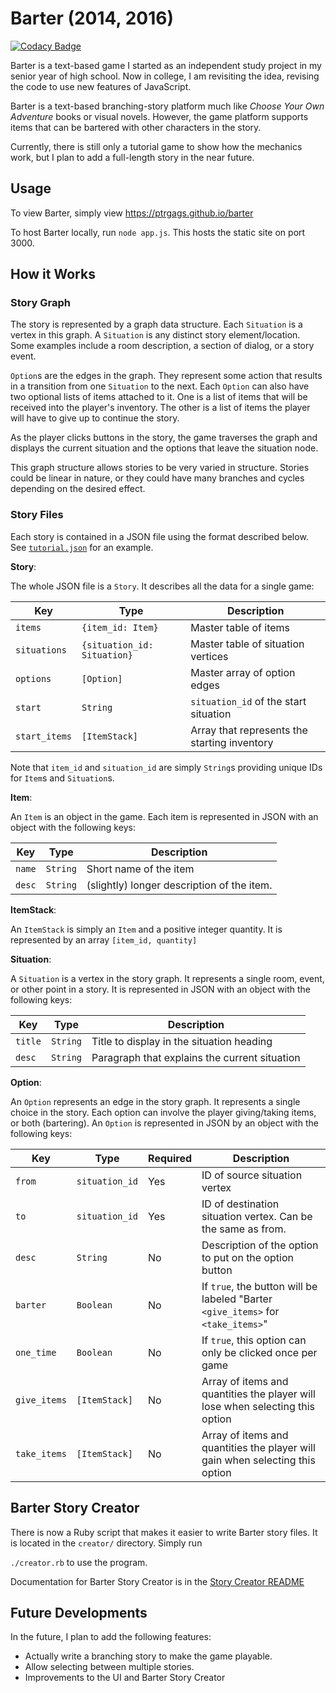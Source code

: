 # Barter (2014, 2016)

[![Codacy Badge](https://api.codacy.com/project/badge/Grade/242d9adf41f2423981182d0ac9bb8323)](https://www.codacy.com/app/ptrgags/barter?utm_source=github.com&amp;utm_medium=referral&amp;utm_content=ptrgags/barter&amp;utm_campaign=Badge_Grade)

Barter is a text-based game I started as an independent study project in my
senior year of high school. Now in college, I am revisiting the idea, revising
the code to use new features of JavaScript.

Barter is a text-based branching-story platform much like
*Choose Your Own Adventure* books or visual novels. However, the game platform
supports items that can be bartered with other characters in the story.

Currently, there is still only a tutorial game to show how the mechanics work,
but I plan to add a full-length story in the near future.

## Usage

To view Barter, simply view https://ptrgags.github.io/barter

To host Barter locally, run `node app.js`. This hosts the static site
on port 3000.

## How it Works

### Story Graph

The story is represented by a graph data structure. Each `Situation` is a
vertex in this graph. A `Situation` is any distinct story element/location.
Some examples include a room description, a section of dialog, or a
story event.

`Option`s are the edges in the graph. They represent some action that
results in a transition from one `Situation` to the next. Each `Option`
can also have two optional lists of items attached to it. One is a list of items
that will be received into the player's inventory. The other is a list of
items the player will have to give up to continue the story.

As the player clicks buttons in the story, the game traverses the graph and
displays the current situation and the options that leave the situation node.

This graph structure allows stories to be very varied in structure. Stories
could be linear in nature, or they could have many branches and cycles depending
on the desired effect.

### Story Files

Each story is contained in a JSON file using the format described below. See
[`tutorial.json`](stories/tutorial.json) for an example.

**Story**:

The whole JSON file is a `Story`. It describes all the data for a single game:

| Key           | Type                        | Description |
|---------------|-----------------------------|-------------|
| `items`       | `{item_id: Item}`           | Master table of items |
| `situations`  | `{situation_id: Situation}` | Master table of situation vertices |
| `options`     | `[Option]`                  | Master array of option edges |
| `start`       | `String`                    | `situation_id` of the start situation |
| `start_items` | `[ItemStack]`               | Array that represents the starting inventory |

Note that `item_id` and `situation_id` are simply `String`s providing unique
IDs for `Item`s and `Situation`s.

**Item**:

An `Item` is an object in the game. Each item is represented in JSON with an
object with the following keys:

| Key | Type | Description |
|-----|------|-------------|
| `name` | `String` | Short name of the item |
| `desc` | `String` | (slightly) longer description of the item. |

**ItemStack**:

An `ItemStack` is simply an `Item` and a positive integer quantity. It is
represented by an array `[item_id, quantity]`

**Situation**:

A `Situation` is a vertex in the story graph. It represents a single room,
event, or other point in a story. It is represented in JSON with an object
with the following keys:

| Key     | Type     | Description |
|---------|----------|-------------|
| `title` | `String` | Title to display in the situation heading |
| `desc`  | `String` | Paragraph that explains the current situation |

**Option**:

An `Option` represents an edge in the story graph. It represents a single choice
in the story. Each option can involve the player giving/taking items, or both
(bartering). An `Option` is represented in JSON by an object with the following
keys:

| Key          | Type           | Required | Description |
|--------------|----------------|----------|-------------|
| `from`       | `situation_id` | Yes      | ID of source situation vertex |
| `to`         | `situation_id` | Yes      | ID of destination situation vertex. Can be the same as from. |
| `desc`       | `String`       | No       | Description of the option to put on the option button |
| `barter`     | `Boolean`      | No       | If `true`, the button will be labeled "Barter `<give_items>` for `<take_items>`"
| `one_time`   | `Boolean`      | No       | If `true`, this option can only be clicked once per game |
| `give_items` | `[ItemStack]`  | No       | Array of items and quantities the player will lose when selecting this option |
| `take_items` | `[ItemStack]`  | No       | Array of items and quantities the player will gain when selecting this option |

## Barter Story Creator

There is now a Ruby script that makes it easier to write Barter story
files. It is located in the `creator/` directory. Simply run

`./creator.rb` to use the program.

Documentation for Barter Story Creator is in the
[Story Creator README](creator/README.md)

## Future Developments

In the future, I plan to add the following features:

* Actually write a branching story to make the game playable.
* Allow selecting between multiple stories.
* Improvements to the UI and Barter Story Creator
